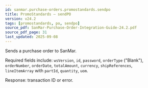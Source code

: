 ```yaml
---
id: sanmar.purchase-orders.promostandards.sendpo
title: PromoStandards — sendPO
version: v24.2
tags: [promostandards, po, sendpo]
source_pdf: SanMar-Purchase-Order-Integration-Guide-24.2.pdf
source_pdf_page: 31
last_updated: 2025-09-08
---
```


Sends a purchase order to SanMar.

Required fields include: `wsVersion`, `id`, `password`, `orderType` ("Blank"), `orderNumber`, `orderDate`, `totalAmount`, `currency`, `shipReferences`, `lineItemArray` with `partId`, `quantity`, `uom`.

Response: transaction ID or error.
